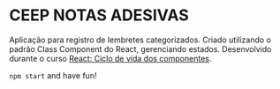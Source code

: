 # CEEP NOTAS ADESIVAS

Aplicação para registro de lembretes categorizados. Criado utilizando o padrão Class Component do React, gerenciando estados. Desenvolvido durante o curso [React: Ciclo de vida dos componentes](https://cursos.alura.com.br/course/react-ciclo-de-vida).

`npm start` and have fun!
